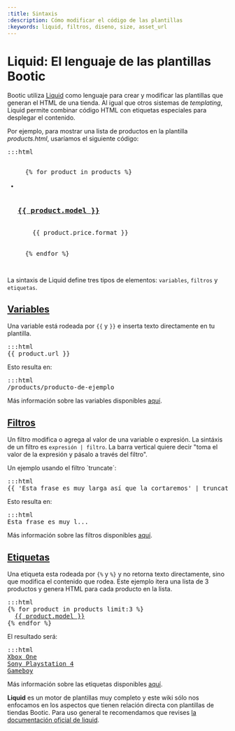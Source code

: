 ```yaml
---
:title: Sintaxis
:description: Cómo modificar el código de las plantillas
:keywords: liquid, filtros, diseno, size, asset_url
---
```


# Liquid: El lenguaje de las plantillas Bootic

Bootic utiliza [Liquid](https://github.com/Shopify/liquid/wiki/Liquid-for-Designers) como lenguaje para crear y modificar las plantillas que generan el HTML de una tienda. Al igual que otros sistemas de _templating_, Liquid permite combinar código HTML con etiquetas especiales para desplegar el contenido.

Por ejemplo, para mostrar una lista de productos en la plantilla *products.html*, usaríamos el siguiente código:

<pre>:::html
<ul class="products">
  {% for product in products %}
  <li class="product">
    <h3><a href="{{ product.url }}">{{ product.model }}</a></h3>
    <span class="price">{{ product.price.format }}</span>
  </li>
  {% endfor %}
</ul>
</pre>

La sintaxis de Liquid define tres tipos de elementos: <code>variables</code>, <code>filtros</code> y <code>etiquetas</code>.

## [Variables](/es/diseno/variables)

Una variable está rodeada por <code>{{</code> y <code>}}</code> e inserta texto directamente en tu plantilla.

<pre>:::html
{{ product.url }}
</pre>

Esto resulta en:

<pre>:::html
/products/producto-de-ejemplo
</pre>

Más información sobre las variables disponibles <a href="/es/diseno/variables">aquí</a>.

## [Filtros](/es/diseno/filtros)

Un filtro modifica o agrega al valor de una variable o expresión. La sintáxis de un filtro es <code>expresión | filtro</code>. La barra vertical quiere decir "toma el valor de la expresión y pásalo a través del filtro".

Un ejemplo usando el filtro ´truncate´:

<pre>:::html
{{ 'Esta frase es muy larga así que la cortaremos' | truncate:20 }}
</pre>

Esto resulta en:

<pre>:::html
Esta frase es muy l...
</pre>

Más información sobre las filtros disponibles <a href="/es/diseno/filtros">aquí</a>.

## [Etiquetas](/es/diseno/etiquetas)

Una etiqueta esta rodeada por <code>{%</code> y <code>%}</code> y no retorna texto directamente, sino que modifica el contenido que rodea. Este ejemplo itera una lista de 3 productos y genera HTML para cada producto en la lista.

<pre>:::html
{% for product in products limit:3 %}
  <a href="{{ product.url }}">{{ product.model }}</a>
{% endfor %}
</pre>

El resultado será:

<pre>:::html
<a href="/products/xbox-one">Xbox One</a>
<a href="/products/psx4">Sony Playstation 4</a>
<a href="/products/gameboy">Gameboy</a>
</pre>

Más información sobre las etiquetas disponibles <a href="/es/diseno/etiquetas">aquí</a>.

<div class="tip">
  <strong>Liquid</strong> es un motor de plantillas muy completo y este wiki sólo nos enfocamos en los aspectos que tienen relación directa con plantillas de tiendas Bootic. Para uso general te recomendamos que revises <a href="https://github.com/Shopify/liquid/wiki/Liquid-for-Designers" title="Documentación completa de Liquid">la documentación oficial de liquid</a>.
</div>
